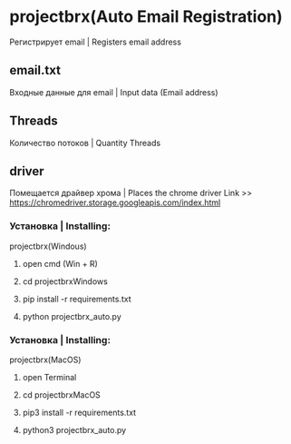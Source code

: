 # projectbrx(Auto Email Registration)
Регистрирует email | Registers email address

## email.txt
Входные данные для email | Input data (Email address)

## Threads
Количество потоков | Quantity Threads

## driver
Помещается драйвер хрома | Places the chrome driver 
Link >> https://chromedriver.storage.googleapis.com/index.html

### Установка | Installing:
projectbrx(Windous)

1. open cmd (Win + R) 

2. cd projectbrxWindows

3. pip install -r requirements.txt

4. python projectbrx_auto.py


### Установка | Installing:
projectbrx(MacOS)

1. open Terminal 

2. cd projectbrxMacOS

3. pip3 install -r requirements.txt

4. python3 projectbrx_auto.py

